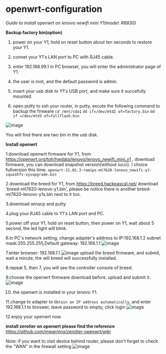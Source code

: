 # openwrt-configuration

*Guide to install openwrt on lenovo newifi mini Y1(model: R6830)*

**Backup factory bin(option)**
1. power on your Y1, hold on reset button about ten seconds to restore your Y1.

2. connet your Y1's LAN port to PC with RJ45 cable.

3. enter 192.168.99.1 in PC browser, you will enter the administrator page of Y1.

4. the user is root, and the default password is admin.

5. insert your usb disk to Y1's USB port, and make sure it succefully mounted.

6. open putty to ssh your router, in putty, excute the following command to backup the fireware `cd /mnt/sda1` `dd if=/dev/mtd2 of=factory.bin` `dd if =/dev/mtd3 of=fullflash.bin`

![image](https://user-images.githubusercontent.com/16233397/170901576-f23584df-0d65-404b-8037-2fc68be0e082.png)

You will find there are two bin in the usb disk.

**Install openwrt**

1.download openwrt firmware for Y1, from https://openwrt.org/toh/hwdata/lenovo/lenovo_newifi_mini_y1 , download firmware, you can download snapshot version(without lucci).
  I choice fullversion this time. `openwrt-21.02.3-ramips-mt7620-lenovo_newifi-y1-squashfs-sysupgrade.bin`
  
2.download the breed for Y1, from https://breed.hackpascal.net/ download 'breed-mt7620-lenovo-y1.bin', please be notice there is another breed-mt7620-lenovo-y1s.bin next to it too.

3.download winscp and putty

4.plug your RJ45 cable to Y1's LAN port and PC.

5.power off your Y1, hold on reset button, then power on Y1, wait about 5 second, the led light will blink. 

6.In PC's network setting, change adapter's address to IP:192.168.1.2 subnet mask:255.255.255,Default gateway: 192.168.1.1
  ![image](https://user-images.githubusercontent.com/16233397/170900083-bb3e607c-dda8-41f4-8eaf-c0800cbcae86.png)
  
7.enter browser: 192.168.1.1
![image](https://user-images.githubusercontent.com/16233397/170900293-49ec4abe-fe40-463e-b4a6-6da843c356ca.png)
upload the breed firmware, and submit, wait a minute, the will breed will successfully installed.

8.repeat 5, then 7, you will see the controller console of breed. 

9.choose the openwrt firmware download before. upload and submit it.
![image](https://user-images.githubusercontent.com/16233397/170900638-330b2e33-d5ad-4365-86a0-777a1d68678d.png)

10. the openwrt is installed in your lenovo Y1.

11.change to adapter to `Obtain an IP address automatically`, and enter 192.168.1.1 to broswer, leave password to empty, click login
![image](https://user-images.githubusercontent.com/16233397/170901008-8e402641-8893-4580-b8c9-7f44b7a84781.png)

12.enjoy your openwrt now.

**install zerotier on openwrt please find the reference**
https://github.com/mwarning/zerotier-openwrt/wiki

Note: if you want to visit device behind router, please don't forget to check the "WAN" in the firewall setting 
![image](https://user-images.githubusercontent.com/16233397/170902170-dcfd2e18-1c23-4e7b-a998-d7052e973b05.png)
